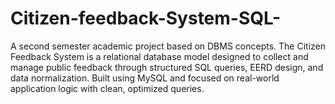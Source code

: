 # Citizen-feedback-System-SQL-
A second semester academic project based on DBMS concepts. The Citizen Feedback System is a relational database model designed to collect and manage public feedback through structured SQL queries, EERD design, and data normalization. Built using MySQL and focused on real-world application logic with clean, optimized queries.
